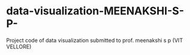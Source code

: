 # data-visualization-MEENAKSHI-S-P-
Project code of data visualization submitted to prof. meenakshi s p (VIT VELLORE)
